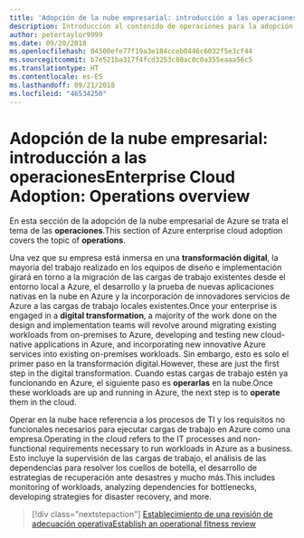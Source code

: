 ```yaml
---
title: 'Adopción de la nube empresarial: introducción a las operaciones'
description: Introducción al contenido de operaciones para la adopción de la nube empresarial de Azure
author: petertaylor9999
ms.date: 09/20/2018
ms.openlocfilehash: 04500efe77f19a3e184cceb0446c6032f5e3cf44
ms.sourcegitcommit: b7e521ba317f4fcd3253c80ac0c0a355eaaa56c5
ms.translationtype: HT
ms.contentlocale: es-ES
ms.lasthandoff: 09/21/2018
ms.locfileid: "46534250"
---
```

# <a name="enterprise-cloud-adoption-operations-overview"></a><span data-ttu-id="34881-103">Adopción de la nube empresarial: introducción a las operaciones</span><span class="sxs-lookup"><span data-stu-id="34881-103">Enterprise Cloud Adoption: Operations overview</span></span>

<span data-ttu-id="34881-104">En esta sección de la adopción de la nube empresarial de Azure se trata el tema de las **operaciones**.</span><span class="sxs-lookup"><span data-stu-id="34881-104">This section of Azure enterprise cloud adoption covers the topic of **operations**.</span></span> 

<span data-ttu-id="34881-105">Una vez que su empresa está inmersa en una **transformación digital**, la mayoría del trabajo realizado en los equipos de diseño e implementación girará en torno a la migración de las cargas de trabajo existentes desde el entorno local a Azure, el desarrollo y la prueba de nuevas aplicaciones nativas en la nube en Azure y la incorporación de innovadores servicios de Azure a las cargas de trabajo locales existentes.</span><span class="sxs-lookup"><span data-stu-id="34881-105">Once your enterprise is engaged in a **digital transformation**, a majority of the work done on the design and implementation teams will revolve around migrating existing workloads from on-premises to Azure, developing and testing new cloud-native applications in Azure, and incorporating new innovative Azure services into existing on-premises workloads.</span></span> <span data-ttu-id="34881-106">Sin embargo, esto es solo el primer paso en la transformación digital.</span><span class="sxs-lookup"><span data-stu-id="34881-106">However, these are just the first step in the digital transformation.</span></span> <span data-ttu-id="34881-107">Cuando estas cargas de trabajo estén ya funcionando en Azure, el siguiente paso es **operarlas** en la nube.</span><span class="sxs-lookup"><span data-stu-id="34881-107">Once these workloads are up and running in Azure, the next step is to **operate** them in the cloud.</span></span>

<span data-ttu-id="34881-108">Operar en la nube hace referencia a los procesos de TI y los requisitos no funcionales necesarios para ejecutar cargas de trabajo en Azure como una empresa.</span><span class="sxs-lookup"><span data-stu-id="34881-108">Operating in the cloud refers to the IT processes and non-functional requirements necessary to run workloads in Azure as a business.</span></span> <span data-ttu-id="34881-109">Esto incluye la supervisión de las cargas de trabajo, el análisis de las dependencias para resolver los cuellos de botella, el desarrollo de estrategias de recuperación ante desastres y mucho más.</span><span class="sxs-lookup"><span data-stu-id="34881-109">This includes monitoring of workloads, analyzing dependencies for bottlenecks, developing strategies for disaster recovery, and more.</span></span>

> [!div class="nextstepaction"]
> [<span data-ttu-id="34881-110">Establecimiento de una revisión de adecuación operativa</span><span class="sxs-lookup"><span data-stu-id="34881-110">Establish an operational fitness review</span></span>](operational-fitness-review.md)
